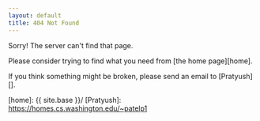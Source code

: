 ```yaml
---
layout: default
title: 404 Not Found
---
```

Sorry! The server can't find that page.

Please consider trying to find what you need from [the home page][home].

If you think something might be broken, please send an email to [Pratyush][].

[home]: {{ site.base }}/
[Pratyush]: https://homes.cs.washington.edu/~patelp1
